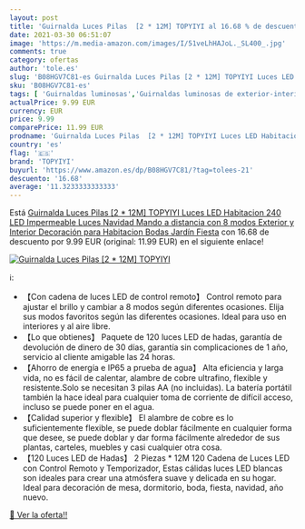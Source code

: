 ```yaml
---
layout: post
title: 'Guirnalda Luces Pilas  [2 * 12M] TOPYIYI al 16.68 % de descuento'
date: 2021-03-30 06:51:07
image: 'https://m.media-amazon.com/images/I/51veLhHAJoL._SL400_.jpg'
comments: true
category: ofertas
author: 'tole.es'
slug: 'B08HGV7C81-es Guirnalda Luces Pilas [2 * 12M] TOPYIYI Luces LED...'
sku: 'B08HGV7C81-es'
tags: [ 'Guirnaldas luminosas','Guirnaldas luminosas de exterior-interior','Guirnaldas luminosas de interior','Iluminación','navidad','topyiyi', ]
actualPrice: 9.99 EUR
currency: EUR
price: 9.99
comparePrice: 11.99 EUR
prodname: 'Guirnalda Luces Pilas  [2 * 12M] TOPYIYI Luces LED Habitacion 240 LED Impermeable Luces Navidad Mando a distancia con 8 modos  Exterior y Interior Decoración para Habitacion  Bodas  Jardín  Fiesta'
country: 'es'
flag: '🇪🇸'
brand: 'TOPYIYI'
buyurl: 'https://www.amazon.es/dp/B08HGV7C81/?tag=tolees-21'
descuento: '16.68'
average: '11.3233333333333'
---
```


Está [Guirnalda Luces Pilas  [2 * 12M] TOPYIYI Luces LED Habitacion 240 LED Impermeable Luces Navidad Mando a distancia con 8 modos  Exterior y Interior Decoración para Habitacion  Bodas  Jardín  Fiesta](https://www.amazon.es/dp/B08HGV7C81/?tag=tolees-21) con 16.68 de descuento por 9.99 EUR (original: 11.99 EUR) en el siguiente enlace!

[![Guirnalda Luces Pilas  [2 * 12M] TOPYIYI](https://m.media-amazon.com/images/I/51veLhHAJoL._SL400_.jpg)](https://www.amazon.es/dp/B08HGV7C81/?tag=tolees-21)

ℹ️:

- 【Con cadena de luces LED de control remoto】 Control remoto para ajustar el brillo y cambiar a 8 modos según diferentes ocasiones. Elija sus modos favoritos según las diferentes ocasiones. Ideal para uso en interiores y al aire libre.
- 【Lo que obtienes】 Paquete de 120 luces LED de hadas, garantía de devolución de dinero de 30 días, garantía sin complicaciones de 1 año, servicio al cliente amigable las 24 horas.
- 【Ahorro de energía e IP65 a prueba de agua】 Alta eficiencia y larga vida, no es fácil de calentar, alambre de cobre ultrafino, flexible y resistente.Solo se necesitan 3 pilas AA (no incluidas). La batería portátil también la hace ideal para cualquier toma de corriente de difícil acceso, incluso se puede poner en el agua.
- 【Calidad superior y flexible】 El alambre de cobre es lo suficientemente flexible, se puede doblar fácilmente en cualquier forma que desee, se puede doblar y dar forma fácilmente alrededor de sus plantas, carteles, muebles y casi cualquier otra cosa.
- 【120 Luces LED de Hadas】 2 Piezas * 12M 120 Cadena de Luces LED con Control Remoto y Temporizador, Estas cálidas luces LED blancas son ideales para crear una atmósfera suave y delicada en su hogar. Ideal para decoración de mesa, dormitorio, boda, fiesta, navidad, año nuevo.

[🛒 Ver la oferta!!](https://www.amazon.es/dp/B08HGV7C81/?tag=tolees-21)
